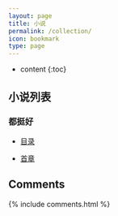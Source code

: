 ```yaml
---
layout: page
title: 小说
permalink: /collection/
icon: bookmark
type: page
---
```


* content
{:toc}

## 小说列表

### 都挺好

* [目录](/category/#%E9%83%BD%E6%8C%BA%E5%A5%BD)

* [首章](/2019/03/11/%E7%AC%AC01%E7%AB%A0-%E9%83%BD%E6%8C%BA%E5%A5%BD/)


## Comments

{% include comments.html %}
